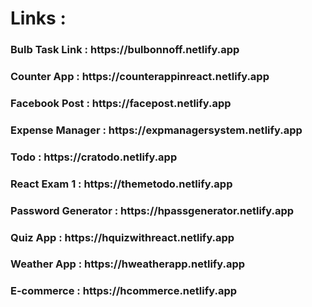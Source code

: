 <h1>Links :</h1>
<h3>Bulb Task Link : https://bulbonnoff.netlify.app</h3>
<h3>Counter App : https://counterappinreact.netlify.app</h3>
<h3>Facebook Post : https://facepost.netlify.app</h3>
<h3>Expense Manager : https://expmanagersystem.netlify.app</h3>
<h3>Todo : https://cratodo.netlify.app</h3>
<h3>React Exam 1 : https://themetodo.netlify.app</h3>
<h3>Password Generator : https://hpassgenerator.netlify.app</h3>
<h3>Quiz App : https://hquizwithreact.netlify.app</h3>
<h3>Weather App : https://hweatherapp.netlify.app</h3>
<h3>E-commerce : https://hcommerce.netlify.app</h3>
